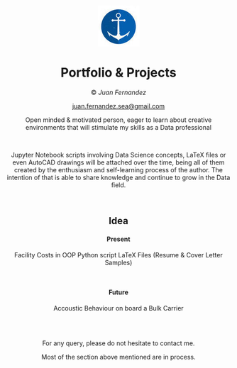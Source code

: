 
<div align="center">


![alt](trinu.jpg)

# Portfolio & Projects

© *Juan Fernandez*  

juan.fernandez.sea@gmail.com

Open minded & motivated person, eager to learn about creative environments that will stimulate my skills as a Data professional


<br />

Jupyter Notebook scripts involving Data Science concepts, LaTeX files or even AutoCAD drawings will be attached over the time, being all of them created by the enthusiasm and self-learning process of the author. The intention of that is able to share knowledge and continue to grow in the Data field.

<br />






## Idea

#### Present

 Facility Costs in OOP Python script
 LaTeX Files (Resume & Cover Letter Samples)
  
<br />  
  
#### Future  
  
Accoustic Behaviour on board a Bulk Carrier


<br />


<br />

For any query, please do not hesitate to contact me. 

Most of the section above mentioned are in process.
